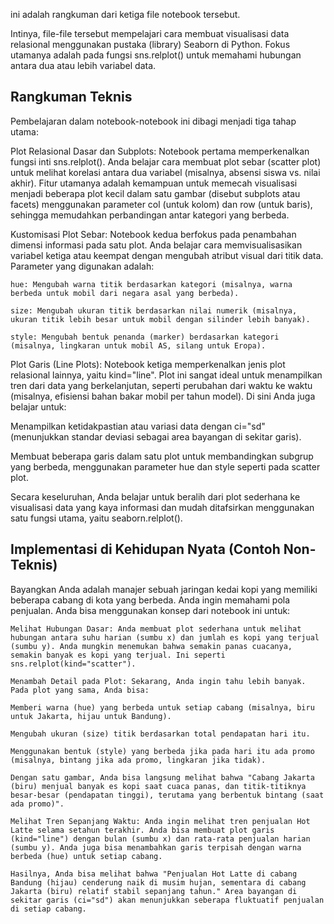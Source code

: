 ini adalah rangkuman dari ketiga file notebook tersebut.

Intinya, file-file tersebut mempelajari cara membuat visualisasi data relasional menggunakan pustaka (library) Seaborn di Python. Fokus utamanya adalah pada fungsi sns.relplot() untuk memahami hubungan antara dua atau lebih variabel data.

## Rangkuman Teknis
Pembelajaran dalam notebook-notebook ini dibagi menjadi tiga tahap utama:

Plot Relasional Dasar dan Subplots: Notebook pertama memperkenalkan fungsi inti sns.relplot(). Anda belajar cara membuat plot sebar (scatter plot) untuk melihat korelasi antara dua variabel (misalnya, absensi siswa vs. nilai akhir). Fitur utamanya adalah kemampuan untuk memecah visualisasi menjadi beberapa plot kecil dalam satu gambar (disebut subplots atau facets) menggunakan parameter col (untuk kolom) dan row (untuk baris), sehingga memudahkan perbandingan antar kategori yang berbeda.

Kustomisasi Plot Sebar: Notebook kedua berfokus pada penambahan dimensi informasi pada satu plot. Anda belajar cara memvisualisasikan variabel ketiga atau keempat dengan mengubah atribut visual dari titik data. Parameter yang digunakan adalah:

    hue: Mengubah warna titik berdasarkan kategori (misalnya, warna berbeda untuk mobil dari negara asal yang berbeda).

    size: Mengubah ukuran titik berdasarkan nilai numerik (misalnya, ukuran titik lebih besar untuk mobil dengan silinder lebih banyak).

    style: Mengubah bentuk penanda (marker) berdasarkan kategori (misalnya, lingkaran untuk mobil AS, silang untuk Eropa).

Plot Garis (Line Plots): Notebook ketiga memperkenalkan jenis plot relasional lainnya, yaitu kind="line". Plot ini sangat ideal untuk menampilkan tren dari data yang berkelanjutan, seperti perubahan dari waktu ke waktu (misalnya, efisiensi bahan bakar mobil per tahun model). Di sini Anda juga belajar untuk:

Menampilkan ketidakpastian atau variasi data dengan ci="sd" (menunjukkan standar deviasi sebagai area bayangan di sekitar garis).

Membuat beberapa garis dalam satu plot untuk membandingkan subgrup yang berbeda, menggunakan parameter hue dan style seperti pada scatter plot.

Secara keseluruhan, Anda belajar untuk beralih dari plot sederhana ke visualisasi data yang kaya informasi dan mudah ditafsirkan menggunakan satu fungsi utama, yaitu seaborn.relplot().

## Implementasi di Kehidupan Nyata (Contoh Non-Teknis)
Bayangkan Anda adalah manajer sebuah jaringan kedai kopi yang memiliki beberapa cabang di kota yang berbeda. Anda ingin memahami pola penjualan. Anda bisa menggunakan konsep dari notebook ini untuk:

    Melihat Hubungan Dasar: Anda membuat plot sederhana untuk melihat hubungan antara suhu harian (sumbu x) dan jumlah es kopi yang terjual (sumbu y). Anda mungkin menemukan bahwa semakin panas cuacanya, semakin banyak es kopi yang terjual. Ini seperti sns.relplot(kind="scatter").

    Menambah Detail pada Plot: Sekarang, Anda ingin tahu lebih banyak. Pada plot yang sama, Anda bisa:

    Memberi warna (hue) yang berbeda untuk setiap cabang (misalnya, biru untuk Jakarta, hijau untuk Bandung).

    Mengubah ukuran (size) titik berdasarkan total pendapatan hari itu.

    Menggunakan bentuk (style) yang berbeda jika pada hari itu ada promo (misalnya, bintang jika ada promo, lingkaran jika tidak).

    Dengan satu gambar, Anda bisa langsung melihat bahwa "Cabang Jakarta (biru) menjual banyak es kopi saat cuaca panas, dan titik-titiknya besar-besar (pendapatan tinggi), terutama yang berbentuk bintang (saat ada promo)".

    Melihat Tren Sepanjang Waktu: Anda ingin melihat tren penjualan Hot Latte selama setahun terakhir. Anda bisa membuat plot garis (kind="line") dengan bulan (sumbu x) dan rata-rata penjualan harian (sumbu y). Anda juga bisa menambahkan garis terpisah dengan warna berbeda (hue) untuk setiap cabang.

    Hasilnya, Anda bisa melihat bahwa "Penjualan Hot Latte di cabang Bandung (hijau) cenderung naik di musim hujan, sementara di cabang Jakarta (biru) relatif stabil sepanjang tahun." Area bayangan di sekitar garis (ci="sd") akan menunjukkan seberapa fluktuatif penjualan di setiap cabang.







